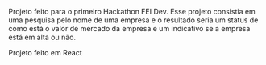 Projeto feito para o primeiro Hackathon FEI Dev.
Esse projeto consistia em uma pesquisa pelo nome de uma empresa e o resultado seria um status de como está o valor de mercado da empresa e um indicativo se a empresa está em alta ou não.

Projeto feito em React